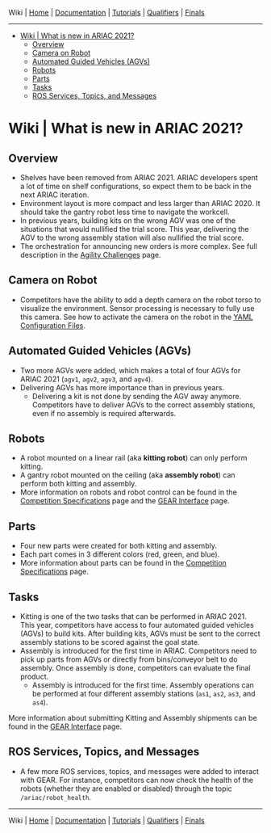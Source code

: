 Wiki | [Home](../../README.md) | [Documentation](../documentation/documentation.md) | [Tutorials](../tutorials/tutorials.md) | [Qualifiers](../qualifiers/qualifier.md) | [Finals](../finals/finals.md)

-------------------------------------------------

- [Wiki | What is new in ARIAC 2021?](#wiki--what-is-new-in-ariac-2021)
  - [Overview](#overview)
  - [Camera on Robot](#camera-on-robot)
  - [Automated Guided Vehicles (AGVs)](#automated-guided-vehicles-agvs)
  - [Robots](#robots)
  - [Parts](#parts)
  - [Tasks](#tasks)
  - [ROS Services, Topics, and Messages](#ros-services-topics-and-messages)

# Wiki | What is new in ARIAC 2021?

## Overview

- Shelves have been removed from ARIAC 2021. ARIAC developers spent a lot of time on shelf configurations, so expect them to be back in the next ARIAC iteration.
- Environment layout is more compact and less larger than ARIAC 2020. It should take the gantry robot less time to navigate the workcell.
- In previous years, building kits on the wrong AGV was one of the situations that would nullified the trial score. This year, delivering the AGV to the wrong assembly station will also nullified the trial score.
- The orchestration for announcing new orders is more complex. See full description in the [Agility Challenges](../documentation/agility_challenges.md#new-order) page.

## Camera on Robot

- Competitors have the ability to add a depth camera on the robot torso to visualize the environment. Sensor processing is necessary to fully use this camera. See how to activate the camera on the robot in the [YAML Configuration Files](../documentation/configuration_files.md).
  
## Automated Guided Vehicles (AGVs)

- Two more AGVs were added, which makes a total of four AGVs for ARIAC 2021 (`agv1`, `agv2`, `agv3`, and `agv4`).
- Delivering AGVs has more importance than in previous years.
  - Delivering a kit is not done by sending the AGV away anymore. Competitors have to deliver AGVs to the correct assembly stations, even if no assembly is required afterwards.

## Robots

- A robot mounted on a linear rail (aka **kitting robot**) can only perform kitting.
- A gantry robot mounted on the ceiling (aka **assembly robot**) can perform both kitting and assembly.
- More information on robots and robot control can be found in the [Competition Specifications](../documentation/competition_specifications.md#3.-Robot) page and the [GEAR Interface](../tutorials/gear_interface.md) page.

## Parts

- Four new parts were created for both kitting and assembly. 
- Each part comes in 3 different colors (red, green, and blue).
- More information about parts can be found in the [Competition Specifications](../documentation/competition_specifications.md#2.4.-Parts) page.

## Tasks

- Kitting is one of the two tasks that can be performed in ARIAC 2021. This year, competitors have access to four automated guided vehicles (AGVs) to build kits. After building kits, AGVs must be sent to the correct assembly stations to be scored against the goal state.
- Assembly is introduced for the first time in ARIAC. Competitors need to pick up parts from AGVs or directly from bins/conveyor belt to do assembly. Once assembly is done, competitors can evaluate the final product.
  - Assembly is introduced for the first time. Assembly operations can be performed at four different assembly stations (`as1`, `as2`, `as3`, and `as4`).

More information about submitting Kitting and Assembly shipments can be found in the [GEAR Interface](../tutorials/gear_interface.md) page.

## ROS Services, Topics, and Messages

- A few more ROS services, topics, and messages were added to interact with GEAR. For instance, competitors can now check the health of the robots (whether they are enabled or disabled) through the topic `/ariac/robot_health`.

-------------------------------------------------
Wiki | [Home](../../README.md) | [Documentation](../documentation/documentation.md) | [Tutorials](../tutorials/tutorials.md) | [Qualifiers](../qualifiers/qualifier.md) | [Finals](../finals/finals.md)
